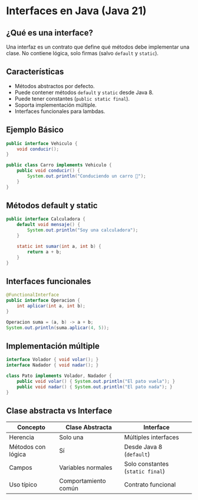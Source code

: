 
# Interfaces en Java (Java 21)

## ¿Qué es una interface?
Una interfaz es un contrato que define qué métodos debe implementar una clase. No contiene lógica, solo firmas (salvo `default` y `static`).

## Características
- Métodos abstractos por defecto.
- Puede contener métodos `default` y `static` desde Java 8.
- Puede tener constantes (`public static final`).
- Soporta implementación múltiple.
- Interfaces funcionales para lambdas.

## Ejemplo Básico

```java
public interface Vehiculo {
    void conducir();
}

public class Carro implements Vehiculo {
    public void conducir() {
        System.out.println("Conduciendo un carro 🚗");
    }
}
```

## Métodos default y static

```java
public interface Calculadora {
    default void mensaje() {
        System.out.println("Soy una calculadora");
    }

    static int sumar(int a, int b) {
        return a + b;
    }
}
```

## Interfaces funcionales

```java
@FunctionalInterface
public interface Operacion {
    int aplicar(int a, int b);
}

Operacion suma = (a, b) -> a + b;
System.out.println(suma.aplicar(4, 5));
```

## Implementación múltiple

```java
interface Volador { void volar(); }
interface Nadador { void nadar(); }

class Pato implements Volador, Nadador {
    public void volar() { System.out.println("El pato vuela"); }
    public void nadar() { System.out.println("El pato nada"); }
}
```

## Clase abstracta vs Interface

| Concepto             | Clase Abstracta        | Interface                     |
|----------------------|------------------------|-------------------------------|
| Herencia             | Solo una               | Múltiples interfaces          |
| Métodos con lógica   | Sí                     | Desde Java 8 (`default`)      |
| Campos               | Variables normales     | Solo constantes (`static final`) |
| Uso típico           | Comportamiento común   | Contrato funcional            |
